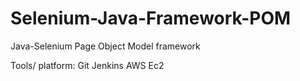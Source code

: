 # Selenium-Java-Framework-POM
Java-Selenium Page Object Model framework 

Tools/ platform:
Git
Jenkins 
AWS Ec2

